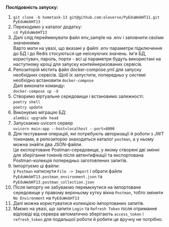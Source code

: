 **Послідовність запуску:**
1. `git clone -b hometask-13 git@github.com:oleverse/PyEduWebHT11.git PyEduWebHT13`
2. Переходимо у каталог додатку:  
`cd PyEduWebHT13`
3. Далі слід перейменувати файл env_sample на .env і заповнити своїми значеннями.  
Варто мати на увазі, що вказані у файлі .env параметри підключення до БД і до Redis стосуються
ще неіснуючих значень. Ім'я БД, користувач, пароль, порти - всі ці параметри будуть використані
на наступному кроці для запуску контейнеризованих сервісів.
4. Репозиторій містить файл docker-compose.yml для запуску необхідних сервісів.
Щоб їх запустити, попередньо у системі необхідно встановити `docker-compose`  
Далі виконати команду:  
`docker-compose up -d`
5. Створимо віртуальне середовище і встановимо залежності:  
`poetry shell`  
`poetry update`
6. Виконуємо міграцію БД:  
`alembic upgrade head`
7. Запускаємо uvicorn сервер  
`uvicorn main:app --host=localhost --port=8000`  
8. Для тестування операцій, які потребують авторизації й роботи з JWT токенами, в репозиторію
знаходиться каталог `postman`, а у ньому можна знайти два JSON-файли.  
Це експортоване Postman-середовище, у якому створені дві змінні для зберігання
токенів після автентифікації та експортована Postman-колекція попередньо заготовлених запитів.
9. Імпортуємо ці файли:  
у `Postman` натиснути `File -> Import` і обрати файли
`PyEduWebHT13.postman_environment.json` та `PyEduWebHT13.postman_collection.json`
10. Після імпорту не забуваємо перемкнутися на імпортоване середовище у правому верхньому кутку
вікна `Postman`, тобто змінити `No Environment` на `PyEduWebHT13`
11. Далі можна користуватися колекцією імпортованих запитів.
12. Маємо на увазі, що запити `Login` та `Refresh Token` після отримання відповіді від
сервера автоматично зберігають `access_token` i `refresh_token` для подальшої роботи й
робити це вручну не потрібно.
